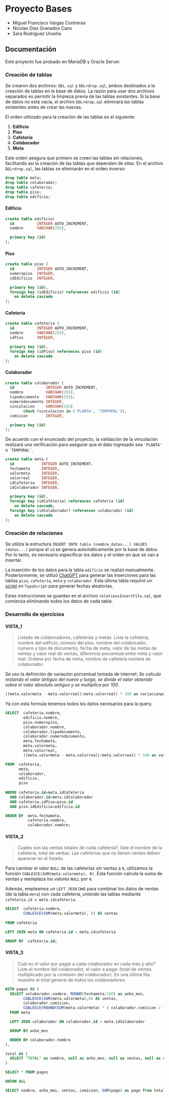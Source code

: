 # Proyecto Bases

- Miguel Francisco Vargas Contreras
- Nicolas Diaz Granados Cano
- Sara Rodriguez Urueña

## Documentación

Este proyecto fue probado en MariaDB y Oracle Server.

### Creación de tablas

Se crearon dos archivos: `DDL.sql` y `DDL+drop.sql`, ambos destinados a la creación de tablas en la base de datos. La razón para usar dos archivos separados es permitir la limpieza previa de las tablas existentes. Si la base de datos no está vacía, el archivo `DDL+drop.sql` eliminará las tablas existentes antes de crear las nuevas.

El orden utilizado para la creación de las tablas es el siguiente:

1. **Edificio**
2. **Piso**
3. **Cafetería**
4. **Colaborador**
5. **Meta**

Este orden asegura que primero se creen las tablas sin relaciones, facilitando así la creación de las tablas que dependen de ellas. En el archivo `DDL+drop.sql`, las tablas se eliminarán en el orden inverso:

```sql
drop table meta;
drop table colaborador;
drop table cafeteria;
drop table piso;
drop table edificio;
```

#### Edificio

```sql
create table edificio(
  id          INTEGER AUTO_INCREMENT,
  nombre      VARCHAR(255),

  primary key (id)
);
```

#### Piso

```sql
create table piso (
  id          INTEGER AUTO_INCREMENT,
  numeropiso  INTEGER,
  idEdificio  INTEGER,

  primary key (id),
  foreign key (idEdificio) references edificio (id)
    on delete cascade
);
```

#### Cafetería

```sql
create table cafeteria (
  id          INTEGER AUTO_INCREMENT,
  nombre      VARCHAR(255),
  idPiso      INTEGER,

  primary key (id),
  foreign key (idPiso) references piso (id)
    on delete cascade
);
```

#### Colaborador

```sql
create table colaborador (
  id              INTEGER AUTO_INCREMENT,
  nombre          VARCHAR(255),
  tipodocumento   VARCHAR(255),
  numerodocumento INTEGER,
  vinculacion     VARCHAR(255)
		check (vinculacion in ('PLANTA', 'TEMPORAL')),
  comision        INTEGER,

  primary key (id)
);
```

De acuerdo con el enunciado del proyecto, la validación de la vinculación realizará una verificación para asegurar que el dato ingresado sea `'PLANTA'` o `'TEMPORAL'`.

```sql
create table meta (
  id            INTEGER AUTO_INCREMENT,
  fechameta     INTEGER,
  valormeta     INTEGER,
  valorreal     INTEGER,
  idCafeteria   INTEGER,
  idColaborador INTEGER,

  primary key (id),
  foreign key (idCafeteria) references cafeteria (id)
    on delete cascade,
  foreign key (idColaborador) references colaborador (id)
    on delete cascade
);
```

### Creación de relaciones

Se utiliza la estructura `INSERT INTO tabla (nombre_datos...) VALUES (datos...)` porque el `id` se genera automáticamente por la base de datos. Por lo tanto, es necesario especificar los datos y el orden en que se van a insertar.

La inserción de los datos para la tabla `edificio` se realizó manualmente. Posteriormente, se utilizó [ChatGPT](https://chat.openai.com) para generar las inserciones para las tablas `piso`, `cafetería`, `meta` y `colaborador`. Esta última tabla requirió un [script](https://github.com/Achalogy/proj-bases-1/blob/main/utils/main.ts) en `TypeScript` para generar fechas aleatorias.

Estas instrucciones se guardan en el archivo `relationsInsertFile.sql`, que comienza eliminando todos los datos de cada tabla.

### Desarrollo de ejercicios

#### VISTA_1

> Listado de colaboradores, cafeterías y metas. Liste la cafetería, nombre del edificio, número del piso, nombre del colaborador, número y tipo de documento, fecha de meta, valor de las metas de ventas y valor real de ventas, diferencia porcentual entre meta y valor real. Ordene por fecha de meta, nombre de cafetería nombre de colaborador.

Se uso la definición de variación porcentual tomada de internet: _Se calcula restando el valor antiguo del nuevo y luego, se divide el valor obtenido sobre el valor absoluto antiguo y se multiplica por 100._

```sql
((meta.valormeta - meta.valorreal)/meta.valorreal) * 100 as variacionporcentual
```

Ya con esta formula tenemos todos los datos necesarios para la query.

```sql
SELECT  cafeteria.nombre, 
        edificio.nombre, 
        piso.numeropiso, 
        colaborador.nombre, 
        colaborador.tipodocumento, 
        colaborador.numerodocumento, 
        meta.fechameta, 
        meta.valormeta, 
        meta.valorreal, 
        ((meta.valormeta - meta.valorreal)/meta.valorreal) * 100 as variacionporcentual

FROM  cafeteria, 
      meta, 
      colaborador, 
      edificio, 
      piso
      
WHERE cafeteria.id=meta.idCafeteria
  AND colaborador.id=meta.idColaborador
  AND cafeteria.idPiso=piso.id
  AND piso.idEdificio=edificio.id

ORDER BY  meta.fechameta, 
          cafeteria.nombre, 
          colaborador.nombre;
```

#### VISTA_2

> Cuales son las ventas totales de cada cafetería?, liste el nombre de la cafetería, total de ventas. Las cafeterías que no tienen ventas deben aparecer en el listado.

Para cambiar el valor `NULL` de las cafeterías sin ventas a `0`, utilizamos la función `COALESCE(SUM(meta.valormeta), 0)`. Esta función calcula la suma de ventas y reemplaza los valores `NULL` por `0`.

Además, empleamos un `LEFT JOIN` (⋈) para combinar los datos de ventas (de la tabla `meta`) con cada cafetería, uniendo las tablas mediante `cafeteria.id = meta.idcafeteria`.


```sql
SELECT  cafeteria.nombre, 
        COALESCE(SUM(meta.valormeta), 0) AS ventas
  
FROM cafeteria

LEFT JOIN meta ON cafeteria.id = meta.idcafeteria

GROUP BY  cafeteria.id;
``` 

#### VISTA_3

> Cuál es el valor por pagar a cada colaborador en cada mes y año? Liste el nombre del colaborador, el valor a pagar (total de ventas multiplicado por la comisión del colaborador). En una última fila muestre el total general de todos los colaboradores. 

```sql
WITH pagos AS (
  SELECT colaborador.nombre, ROUND(fechameta/100) as anho_mes,
        COALESCE(SUM(meta.valormeta),0) AS ventas,
        colaborador.comision,
        COALESCE(ROUND(SUM(meta.valormeta) * ( colaborador.comision / 100 )), 0) AS pago
  FROM meta

  LEFT JOIN colaborador ON colaborador.id = meta.idColaborador

  GROUP BY anho_mes

  ORDER BY colaborador.nombre
),

total AS (
  SELECT "TOTAL" as nombre, null as anho_mes, null as ventas, null as comision, pago from pagos
)

SELECT * FROM pagos

UNION ALL

SELECT nombre, anho_mes, ventas, comision, SUM(pago) as pago from total;
```